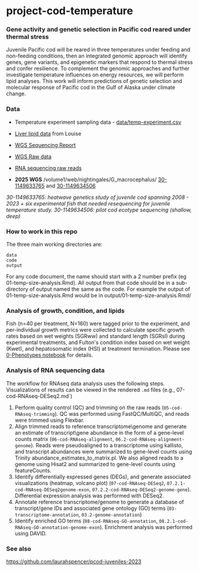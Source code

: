 # project-cod-temperature

### Gene activity and genetic selection in Pacific cod reared under thermal stress

Juvenile Pacific cod will be reared in three temperatures under feeding and non-feeding conditions, then an integrated genomic approach will identify genes, gene variants, and epigenetic markers that respond to thermal stress and confer resilience. To complement the genomic approaches and further investigate temperature influences on energy resources, we will perform lipid analyses. This work will inform predictions of genetic selection and molecular response of Pacific cod in the Gulf of Alaska under climate change.

### Data

-   Temperature experiment sampling data - [data/temp-experiment.csv](https://github.com/RobertsLab/project-cod-temperature/blob/main/data/temp-experiment.csv)

-   [Liver lipid data](https://github.com/RobertsLab/project-cod-temperature/blob/main/data/Lipid%20class%20liver%20data_091324.xlsx) from Louise 

-   [WGS Sequencing Report](https://htmlpreview.github.io/?https://github.com/RobertsLab/project-cod-temperature/blob/main/output/Report_X202SC23041287-Z01-F001_20230611235113-4/X202SC23041287-Z01-F001_Report.html)

-   [WGS Raw data](https://owl.fish.washington.edu/nightingales/G_macrocephalus/H202SC23041287/01.RawData/)

-   [RNA sequencing raw reads](https://owl.fish.washington.edu/nightingales/G_macrocephalus/30-943133806/)

-   **2025 WGS** /volume1/web/nightingales/G_macrocephalus/ [30-1149633765](https://owl.fish.washington.edu/nightingales/G_macrocephalus/30-1149633765/) and [30-1149634506](https://owl.fish.washington.edu/nightingales/G_macrocephalus/30-1149634506/)

_30-1149633765: heatwave genetics study of juvenile cod spanning 2008 - 2023 + six experimental fish that needed resequencing for juvenile temperature study.
30-1149634506: pilot cod ecotype sequencing (shallow, deep)_



### How to work in this repo

The three main working directories are:

```         
data
code
output
```

For any code document, the name should start with a 2 number prefix (eg 01-temp-size-analysis.Rmd). All output from that code should be in a sub-directory of output named the same as the code. For example the output of 01-temp-size-analysis.Rmd would be in output/01-temp-size-analysis.Rmd/

### Analysis of growth, condition, and lipids

Fish (n=40 per treatment, N=160) were tagged prior to the experiment, and per-individual growth metrics were collected to calculate specific growth rates based on wet weights (SGRww) and standard length (SGRsl) during experimental treatments, and Fulton's condition index based on wet weight (Kwet), and hepatosomatic index (HSI) at treatment termination. Please see [0-Phenotypes notebook](https://htmlpreview.github.io/?https://github.com/RobertsLab/project-cod-temperature/blob/main/general-notebooks/0-Phenotypes.html) for details. 

### Analysis of RNA sequencing data

The workflow for RNAseq data analysis uses the following steps. Visualizations of results can be viewed in the rendered `.md` files (e.g., 07-cod-RNAseq-DESeq2.md`)

1.  Perform quality control (QC) and trimming on the raw reads (`05-cod-RNAseq-trimming`). QC was performed using FastQC/MultiQC, and reads were trimmed using Flexbar.
2.  Align trimmed reads to reference transcriptome\genome and generate an estimate of transcript\gene abundance in the form of a gene-level counts matrix (`06-cod-RNAseq-alignment`, `06.2-cod-RNAseq-alignment-genome`). Reads were pseudoaligned to a transcriptome using kallisto, and transcript abundances were summarized to gene-level counts using Trinity abundance_estimates_to_matrix.pl. We also aligned reads to a genome using Hisat2 and summarized to gene-level counts using featureCounts.
3.  Identify differentially expressed genes (DEGs), and generate associated visualizations (heatmap, volcano plot) (`07-cod-RNAseq-DESeq2`, `07.2.1-cod-RNAseq-DESeq2genome-exon`, `07.2.2-cod-RNAseq-DESeq2-genome-gene`). Differential expression analysis was performed with DESeq2.
4.  Annotate reference transcriptome/genome to generate a database of transcript/gene IDs and associated gene ontology (GO) terms (`03-transcriptome-annotation`, `03.2-genome-annotation`)
5.  Identify enriched GO terms (`08-cod-RNAseq-GO-annotation`, `08.2.1-cod-RNAseq-GO-annotation-genome-exon`). Enrichment analysis was performed using DAVID. 

### See also

<https://github.com/laurahspencer/pcod-juveniles-2023>
